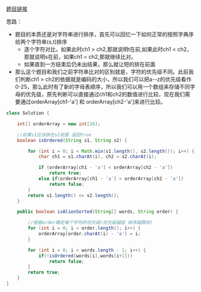 [题目链接](https://leetcode-cn.com/problems/lwyVBB/)

思路：
+ 题目的本质还是对字符串进行排序，首先可以回忆一下如何正常的按照字典序给两个字符串(s,t)排序
    + 逐个字符对比，如果此时ch1 > ch2,那就说明t在前,如果此时ch1 < ch2，那就说明s在前，如果ch1 = ch2,那就继续比对。
    + 如果直到一方结束后仍未出结果，那么就让短的排在前面
+ 那么这个题目和我们之前字符串比对的区别就是，字符的优先级不同。此前我们判断ch1 > ch2的依据就是编码的大小，所以我们可以把a--z的优先级看作0-25，那么此时有了新的字母表顺序，所以我们可以用一个数组来存储不同字母的优先级，原先判断可以直接通过ch1和ch2的数值进行比较，现在我们需要通过orderArray[ch1-'a'] 和 orderArray[ch2-'a']来进行比较。
```java
class Solution {

    int[] orderArray = new int[26];

    //如果s1应该排在s2前面 返回true
    boolean isOrdered(String s1, String s2) {

        for (int i = 0; i < Math.min(s1.length(), s2.length()); i++) {
            char ch1 = s1.charAt(i), ch2 = s2.charAt(i);

            if (orderArray[ch1 - 'a'] < orderArray[ch2 - 'a'])
                return true;
            else if(orderArray[ch1 - 'a'] > orderArray[ch2 - 'a'])
                return false;
        }
        return s1.length() <= s2.length();
    }

    public boolean isAlienSorted(String[] words, String order) {

        //根据order确定每个字符的优先级(优先级越低 排序越靠前)
        for (int i = 0; i < order.length(); i++) {
            orderArray[order.charAt(i) - 'a'] = i;
        }

        for (int i = 0; i < words.length - 1; i++) {
            if(!isOrdered(words[i],words[i+1]))
                return false;
        }
        return true;
    }
}
```